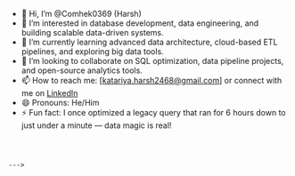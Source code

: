 
- 👋 Hi, I’m @Comhek0369 (Harsh)
- 👀 I’m interested in database development, data engineering, and building scalable data-driven systems.  
- 🌱 I’m currently learning advanced data architecture, cloud-based ETL pipelines, and exploring big data tools.  
- 💞️ I’m looking to collaborate on SQL optimization, data pipeline projects, and open-source analytics tools.  
- 📫 How to reach me: [katariya.harsh2468@gmail.com] or connect with me on [LinkedIn](https://www.linkedin.com/in/harsh-katariya-658879257)  
- 😄 Pronouns: He/Him  
- ⚡ Fun fact: I once optimized a legacy query that ran for 6 hours down to just under a minute — data magic is real!
```



--->
